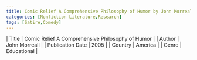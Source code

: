 ```yaml
---
title: Comic Relief A Comprehensive Philosophy of Humor by John Morreall
categories: [Nonfiction Literature,Research]
tags: [Satire,Comedy]
---     
```

| Title | Comic Relief A Comprehensive Philosophy of Humor  |
| Author |  John Morreall  |
| Publication Date | 2005   |
| Country | America |
| Genre | Educational  |
        